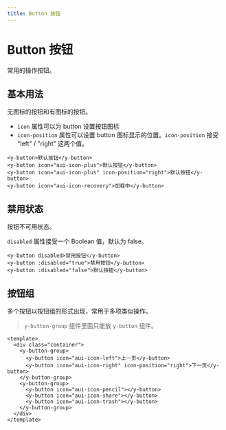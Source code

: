 ```yaml
---
title: Button 按钮
---
```


# Button 按钮

常用的操作按钮。

## 基本用法

无图标的按钮和有图标的按钮。
<ClientOnly>
<ybutton-demo></ybutton-demo>
</ClientOnly>

+ `icon` 属性可以为 button 设置按钮图标
+ `icon-position` 属性可以设置 button 图标显示的位置。`icon-position` 接受 "left" / "right" 这两个值。

```vue
<y-button>默认按钮</y-button>
<y-button icon="aui-icon-plus">默认按钮</y-button>
<y-button icon="aui-icon-plus" icon-position="right">默认按钮</y-button>
<y-button icon="aui-icon-recovery">加载中</y-button>
```

## 禁用状态

按钮不可用状态。

<ClientOnly>
<ybutton-demo-disabled></ybutton-demo-disabled>
</ClientOnly>

`disabled` 属性接受一个 Boolean 值，默认为 false。

```vue
<y-button disabled>禁用按钮</y-button>
<y-button :disabled="true">禁用按钮</y-button>
<y-button :disabled="false">默认按钮</y-button>
```

## 按钮组

多个按钮以按钮组的形式出现，常用于多项类似操作。

<ClientOnly>
<ybutton-demo-group></ybutton-demo-group>
</ClientOnly>

> `y-button-group` 组件里面只能放 `y-button` 组件。

```vue
<template>
  <div class="container">
    <y-button-group>
      <y-button icon="aui-icon-left">上一页</y-button>
      <y-button icon="aui-icon-right" icon-position="right">下一页</y-button>
    </y-button-group>
    <y-button-group>
      <y-button icon="aui-icon-pencil"></y-button>
      <y-button icon="aui-icon-share"></y-button>
      <y-button icon="aui-icon-trash"></y-button>
    </y-button-group>
  </div>
</template>
```